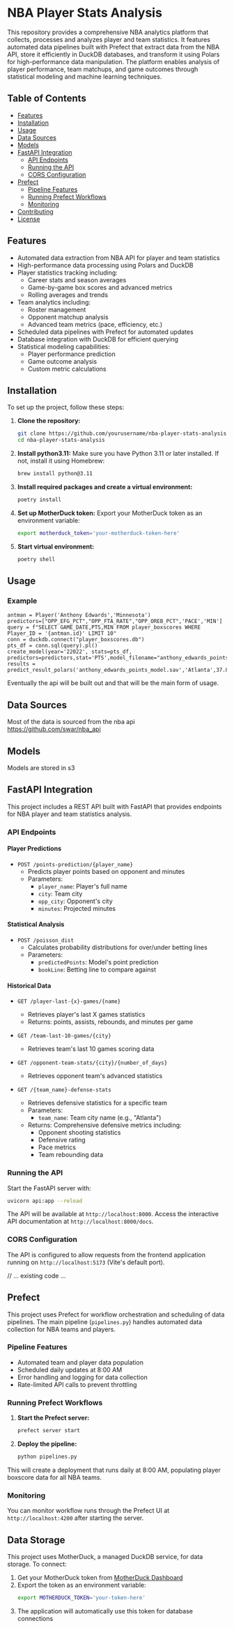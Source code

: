 # NBA Player Stats Analysis

This repository provides a comprehensive NBA analytics platform that collects, processes and analyzes player and team statistics. It features automated data pipelines built with Prefect that extract data from the NBA API, store it efficiently in DuckDB databases, and transform it using Polars for high-performance data manipulation. The platform enables analysis of player performance, team matchups, and game outcomes through statistical modeling and machine learning techniques.

## Table of Contents

- [Features](#features)
- [Installation](#installation)
- [Usage](#usage)
- [Data Sources](#data-sources)
- [Models](#models)
- [FastAPI Integration](#fastapi-integration)
  - [API Endpoints](#api-endpoints)
  - [Running the API](#running-the-api)
  - [CORS Configuration](#cors-configuration)
- [Prefect](#prefect)
  - [Pipeline Features](#pipeline-features)
  - [Running Prefect Workflows](#running-prefect-workflows)
  - [Monitoring](#monitoring)
- [Contributing](#contributing)
- [License](#license)

## Features

- Automated data extraction from NBA API for player and team statistics
- High-performance data processing using Polars and DuckDB
- Player statistics tracking including:
  - Career stats and season averages
  - Game-by-game box scores and advanced metrics
  - Rolling averages and trends
- Team analytics including:
  - Roster management
  - Opponent matchup analysis
  - Advanced team metrics (pace, efficiency, etc.)
- Scheduled data pipelines with Prefect for automated updates
- Database integration with DuckDB for efficient querying
- Statistical modeling capabilities:
  - Player performance prediction
  - Game outcome analysis
  - Custom metric calculations

## Installation

To set up the project, follow these steps:

1. **Clone the repository:**
   ```bash
   git clone https://github.com/yourusername/nba-player-stats-analysis.git
   cd nba-player-stats-analysis
   ```

2. **Install python3.11:**
   Make sure you have Python 3.11 or later installed. If not, install it using Homebrew:
   ```bash
   brew install python@3.11
   ```

3. **Install required packages and create a virtual environment:**
   ```bash
   poetry install
   ```

4. **Set up MotherDuck token:**
   Export your MotherDuck token as an environment variable:
   ```bash
   export motherduck_token='your-motherduck-token-here'
   ```

4. **Start virtual environment:**
   ```bash
   poetry shell
   ```

## Usage

### Example
```
antman = Player('Anthony Edwards','Minnesota')
predictors=["OPP_EFG_PCT","OPP_FTA_RATE","OPP_OREB_PCT",'PACE','MIN']
query = f"SELECT GAME_DATE,PTS,MIN FROM player_boxscores WHERE Player_ID = '{antman.id}' LIMIT 10"
conn = duckdb.connect("player_boxscores.db")
pts_df = conn.sql(query).pl()
create_model(year='22022', stats=pts_df, predictors=predictors,stat='PTS',model_filename="anthony_edwards_points_model.sav")
results = predict_result_polars('anthony_edwards_points_model.sav','Atlanta',37.8)
```

Eventually the api will be built out and that will be the main form of usage. 

## Data Sources

Most of the data is sourced from the nba api
https://github.com/swar/nba_api

## Models

Models are stored in s3


## FastAPI Integration

This project includes a REST API built with FastAPI that provides endpoints for NBA player and team statistics analysis.

### API Endpoints

#### Player Predictions
- `POST /points-prediction/{player_name}`
  - Predicts player points based on opponent and minutes
  - Parameters:
    - `player_name`: Player's full name
    - `city`: Team city
    - `opp_city`: Opponent's city
    - `minutes`: Projected minutes

#### Statistical Analysis
- `POST /poisson_dist`
  - Calculates probability distributions for over/under betting lines
  - Parameters:
    - `predictedPoints`: Model's point prediction
    - `bookLine`: Betting line to compare against

#### Historical Data
- `GET /player-last-{x}-games/{name}`
  - Retrieves player's last X games statistics
  - Returns: points, assists, rebounds, and minutes per game
  
- `GET /team-last-10-games/{city}`
  - Retrieves team's last 10 games scoring data
  
- `GET /opponent-team-stats/{city}/{number_of_days}`
  - Retrieves opponent team's advanced statistics

- `GET /{team_name}-defense-stats`
  - Retrieves defensive statistics for a specific team
  - Parameters:
    - `team_name`: Team city name (e.g., "Atlanta")
  - Returns: Comprehensive defensive metrics including:
    - Opponent shooting statistics
    - Defensive rating
    - Pace metrics
    - Team rebounding data

### Running the API

Start the FastAPI server with:
```bash
uvicorn api:app --reload
```

The API will be available at `http://localhost:8000`. Access the interactive API documentation at `http://localhost:8000/docs`.

### CORS Configuration

The API is configured to allow requests from the frontend application running on `http://localhost:5173` (Vite's default port).

// ... existing code ...

## Prefect

This project uses Prefect for workflow orchestration and scheduling of data pipelines. The main pipeline (`pipelines.py`) handles automated data collection for NBA teams and players.

### Pipeline Features
- Automated team and player data population
- Scheduled daily updates at 8:00 AM
- Error handling and logging for data collection
- Rate-limited API calls to prevent throttling

### Running Prefect Workflows

1. **Start the Prefect server:**
   ```bash
   prefect server start
   ```

2. **Deploy the pipeline:**
   ```bash
   python pipelines.py
   ```

This will create a deployment that runs daily at 8:00 AM, populating player boxscore data for all NBA teams.

### Monitoring

You can monitor workflow runs through the Prefect UI at `http://localhost:4200` after starting the server.

## Data Storage

This project uses MotherDuck, a managed DuckDB service, for data storage. To connect:

1. Get your MotherDuck token from [MotherDuck Dashboard](https://app.motherduck.com/)
2. Export the token as an environment variable:
   ```bash
   export MOTHERDUCK_TOKEN='your-token-here'
   ```
3. The application will automatically use this token for database connections



